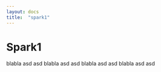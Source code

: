 ```yaml
---
layout: docs
title:  "spark1"
---
```


# Spark1

blabla asd asd
blabla asd asd
blabla asd asd
blabla asd asd